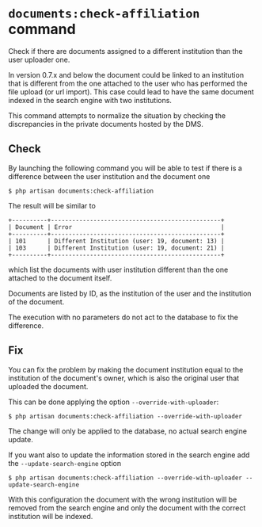 # `documents:check-affiliation` command

Check if there are documents assigned to a different institution than the user uploader one.

In version 0.7.x and below the document could be linked to an institution that is 
different from the one attached to the user who has performed the file upload 
(or url import). This case could lead to have the same document indexed in the search 
engine with two institutions.

This command attempts to normalize the situation by checking the discrepancies in the private documents hosted by the DMS.

## Check

By launching the following command you will be able to test if there is a difference between the user institution and the document one

```
$ php artisan documents:check-affiliation
```

The result will be similar to 

```
+----------+------------------------------------------------+
| Document | Error                                          |
+----------+------------------------------------------------+
| 101      | Different Institution (user: 19, document: 13) |
| 103      | Different Institution (user: 19, document: 21) |
+----------+------------------------------------------------+
```

which list the documents with user institution different than the one attached to the document itself.

Documents are listed by ID, as the institution of the user and the institution of the document.

The execution with no parameters do not act to the database to fix the difference.


## Fix 

You can fix the problem by making the document institution equal to the institution of the document's owner, which is also the original user that uploaded the document.

This can be done applying the option `--override-with-uploader`:

```
$ php artisan documents:check-affiliation --override-with-uploader
```

The change will only be applied to the database, no actual search engine update.

If you want also to update the information stored in the search engine add the `--update-search-engine` option

```
$ php artisan documents:check-affiliation --override-with-uploader --update-search-engine
```

With this configuration the document with the wrong institution will be removed from the search engine and only the document with the correct institution will be indexed.
